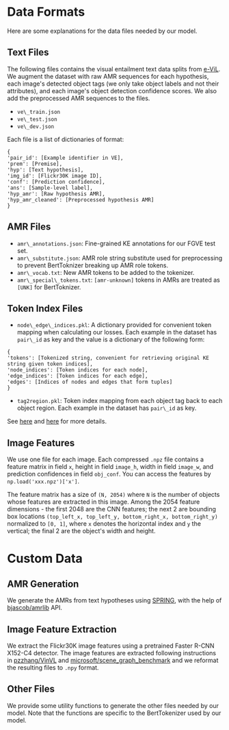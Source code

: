 # Data Formats
Here are some explanations for the data files needed by our model.

## Text Files
The following files contains the visual entailment text data splits from [e-ViL](https://openaccess.thecvf.com/content/ICCV2021/html/Kayser_E-ViL_A_Dataset_and_Benchmark_for_Natural_Language_Explanations_in_ICCV_2021_paper.html). We augment the dataset with raw AMR sequences for each hypothesis, each image's detected object tags (we only take object labels and not their attributes), and each image's object detection confidence scores. We also add the preprocessed AMR sequences to the files.

- `ve\_train.json`
- `ve\_test.json`
- `ve\_dev.json`

Each file is a list of dictionaries of format:

```
{
'pair_id': [Example identifier in VE],
'prem': [Premise], 
'hyp': [Text hypothesis], 
'img_id': [Flickr30K image ID], 
'conf': [Prediction confidence],
'ans': [Sample-level label], 
'hyp_amr': [Raw hypothesis AMR], 
'hyp_amr_cleaned': [Preprocessed hypothesis AMR]
}
```

## AMR Files
- `amr\_annotations.json`: Fine-grained KE annotations for our FGVE test set.
- `amr\_substitute.json`: AMR role string substitute used for preprocessing to prevent BertToknizer breaking up AMR role tokens.
- `amr\_vocab.txt`: New AMR tokens to be added to the tokenizer.
- `amr\_special\_tokens.txt`: `[amr-unknown]` tokens in AMRs are treated as `[UNK]` for BertToknizer.

## Token Index Files
- `node\_edge\_indices.pkl`: A dictionary provided for convenient token mapping when calculating our losses. Each example in the dataset has `pair\_id` as key and the value is a dictionary of the following form:

```
{
'tokens': [Tokenized string, convenient for retrieving original KE string given token indices], 
'node_indices': [Token indices for each node], 
'edge_indices': [Token indices for each edge],
'edges': [Indices of nodes and edges that form tuples]
}
```

- `tag2region.pkl`: Token index mapping from each object tag back to each object region. Each example in the dataset has `pair\_id` as key.

See [here](https://github.com/SkrighYZ/FGVE/blob/65ef32b16b00dfb1ac89d88064a938f992625ca7/preprocess_utils.py#L142) and [here](https://github.com/SkrighYZ/FGVE/blob/65ef32b16b00dfb1ac89d88064a938f992625ca7/preprocess_utils.py#L172) for more details.

## Image Features
We use one file for each image. Each compressed `.npz` file contains a feature matrix in field `x`, height in field `image_h`, width in field `image_w`, and prediction confidences in field `obj_conf`. You can access the features by  `np.load('xxx.npz')['x']`.

The feature matrix has a size of `(N, 2054)` where `N` is the number of objects whose features are extracted in this image. Among the 2054 feature dimensions - the first 2048 are the CNN features; the next 2 are bounding box locations `(top_left_x, top_left_y, bottom_right_x, bottom_right_y)` normalized to `[0, 1]`, where `x` denotes the horizontal index and `y` the vertical; the final 2 are the object's width and height.





# Custom Data

## AMR Generation
We generate the AMRs from text hypotheses using [SPRING](https://ojs.aaai.org/index.php/AAAI/article/view/17489), with the help of [bjascob/amrlib](https://github.com/bjascob/amrlib) API.

## Image Feature Extraction
We extract the Flickr30K image features using a pretrained Faster R-CNN X152-C4 detector. The image features are extracted following instructions in [pzzhang/VinVL](https://github.com/pzzhang/VinVL) and [microsoft/scene\_graph\_benchmark](https://github.com/microsoft/scene_graph_benchmark) and we reformat the resulting files to `.npy` format.

## Other Files
We provide some utility functions to generate the other files needed by our model. Note that the functions are specific to the BertTokenizer used by our model.